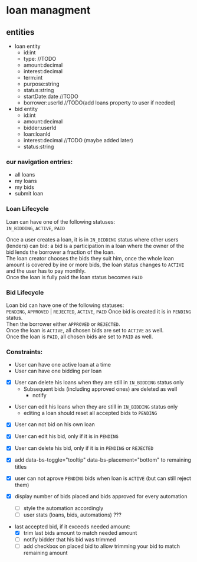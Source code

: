 # loan managment
## entities
* loan entity
    * id:int
    * type: //TODO
    * amount:decimal
    * interest:decimal
    * term:int
    * purpose:string
    * status:string 
    * startDate:date //TODO
    * borrower:userId //TODO(add loans property to user if needed)
* bid entity
    * id:int
    * amount:decimal
    * bidder:userId
    * loan:loanId
    * interest:decimal //TODO (maybe added later)
    * status:string
### our navigation entries:
* all loans
* my loans
* my bids
* submit loan

### Loan Lifecycle
Loan can have one of the following statuses:  
`IN_BIDDING`, `ACTIVE`, `PAID`

Once a user creates a loan, it is in `IN_BIDDING` status where other users (lenders)
can bid: a bid is a participation in a loan where the owner of the bid lends the borrower
a fraction of the loan.  
The loan creator chooses the bids they suit him, once the whole loan amount is covered by ine or more
bids, the loan status changes to `ACTIVE` and the user has to pay monthly.  
Once the loan is fully paid the loan status becomes `PAID`
### Bid Lifecycle
Loan bid can have one of the following statuses:  
`PENDING`, `APPROVED` | `REJECTED`, `ACTIVE`, `PAID`
Once bid is created it is in `PENDING` status.  
Then the borrower either `APPROVED` or `REJECTED`.  
Once the loan is `ACTIVE`, all chosen bids are set to `ACTIVE` as well.  
Once the loan is `PAID`, all chosen bids are set to `PAID` as well.

### Constraints:
- User can have one active loan at a time
- User can have one bidding per loan
- [x] User can delete his loans when they are still in `IN_BIDDING` status only
  - Subsequent bids (including approved ones) are deleted as well
    - notify
- User can edit his loans when they are still in `IN_BIDDING` status only
  - editing a loan should reset all accepted bids to `PENDING`
- [x] User can not bid on his own loan
- [x] User can  edit his bid, only if it is in `PENDING`
- [x] User can  delete his bid, only if it is in `PENDING` or `REJECTED`
- [x] add data-bs-toggle="tooltip" data-bs-placement="bottom" to remaining titles
- [x] user can not aprove `PENDING` bids when loan is `ACTIVE` (but can still reject them)

- [x] display number of bids placed and bids approved for every automation
  - [ ] style the automation accordingly
  - [ ] user stats (loans, bids, automations) ???

- last accepted bid, if it exceeds needed amount:
  - [x] trim last bids amount to match needed amount
  - [ ] notify bidder that his bid was trimmed
  - [ ] add checkbox on placed bid to allow trimming your bid to match remaining amount 